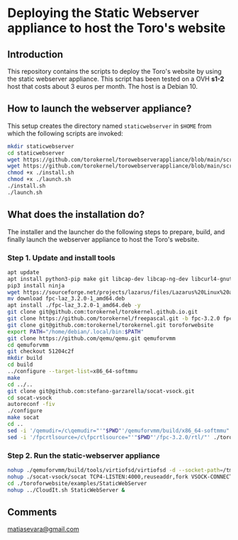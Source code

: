 # Deploying the Static Webserver appliance to host the Toro's website
## Introduction
This repository contains the scripts to deploy the Toro's website by using the static webserver appliance. This script has been tested on a OVH **s1-2** host that costs about 3 euros per month. The host is a Debian 10.

## How to launch the webserver appliance?
This setup creates the directory named `staticwebserver` in `$HOME` from which the following scripts are invoked:
```bash
mkdir staticwebserver
cd staticwebserver
wget https://github.com/torokernel/torowebserverappliance/blob/main/scripts/install.sh
wget https://github.com/torokernel/torowebserverappliance/blob/main/scripts/launch.sh
chmod +x ./install.sh
chmod +x ./launch.sh
./install.sh
./launch.sh
```

## What does the installation do?
The installer and the launcher do the following steps to prepare, build, and finally launch the webserver appliance to host the Toro's website.

### Step 1. Update and install tools
```bash
apt update
apt install python3-pip make git libcap-dev libcap-ng-dev libcurl4-gnutls-dev libgtk-3-dev libglib2.0-dev libpixman-1-dev libseccomp-dev autoconf -y
pip3 install ninja
wget https://sourceforge.net/projects/lazarus/files/Lazarus%20Linux%20amd64%20DEB/Lazarus%202.0.10/fpc-laz_3.2.0-1_amd64.deb/download
mv download fpc-laz_3.2.0-1_amd64.deb
apt install ./fpc-laz_3.2.0-1_amd64.deb -y
git clone git@github.com:torokernel/torokernel.github.io.git 
git clone https://github.com/torokernel/freepascal.git -b fpc-3.2.0 fpc-3.2.0
git clone git@github.com:torokernel/torokernel.git toroforwebsite
export PATH="/home/debian/.local/bin:$PATH"
git clone https://github.com/qemu/qemu.git qemuforvmm
cd qemuforvmm
git checkout 51204c2f
mkdir build 
cd build
../configure --target-list=x86_64-softmmu
make
cd ../..
git clone git@github.com:stefano-garzarella/socat-vsock.git
cd socat-vsock
autoreconf -fiv
./configure
make socat
cd ..
sed -i '/qemudir=/c\qemudir="'"$PWD"'/qemuforvmm/build/x86_64-softmmu"' ./toroforwebsite/examples/CloudIt.sh
sed -i '/fpcrtlsource=/c\fpcrtlsource="'"$PWD"'/fpc-3.2.0/rtl/"' ./toroforwebsite/examples/CloudIt.sh
```

### Step 2. Run the static-webserver appliance
```bash
nohup ./qemuforvmm/build/tools/virtiofsd/virtiofsd -d --socket-path=/tmp/vhostqemu1 -o source="$PWD"/torokernel.github.io/ -o cache=always &
nohup ./socat-vsock/socat TCP4-LISTEN:4000,reuseaddr,fork VSOCK-CONNECT:5:80 &
cd ./toroforwebsite/examples/StaticWebServer
nohup ../CloudIt.sh StaticWebServer &
```
## Comments
matiasevara@gmail.com
